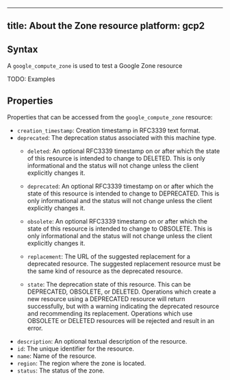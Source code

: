 
---
title: About the Zone resource
platform: gcp2
---

## Syntax
A `google_compute_zone` is used to test a Google Zone resource

TODO: Examples

## Properties
Properties that can be accessed from the `google_compute_zone` resource:
  * `creation_timestamp`: Creation timestamp in RFC3339 text format.
  * `deprecated`: The deprecation status associated with this machine type.
    * `deleted`: An optional RFC3339 timestamp on or after which the state of this
resource is intended to change to DELETED. This is only
informational and the status will not change unless the client
explicitly changes it.

    * `deprecated`: An optional RFC3339 timestamp on or after which the state of this
resource is intended to change to DEPRECATED. This is only
informational and the status will not change unless the client
explicitly changes it.

    * `obsolete`: An optional RFC3339 timestamp on or after which the state of this
resource is intended to change to OBSOLETE. This is only
informational and the status will not change unless the client
explicitly changes it.

    * `replacement`: The URL of the suggested replacement for a deprecated resource.
The suggested replacement resource must be the same kind of
resource as the deprecated resource.

    * `state`: The deprecation state of this resource. This can be DEPRECATED,
OBSOLETE, or DELETED. Operations which create a new resource
using a DEPRECATED resource will return successfully, but with a
warning indicating the deprecated resource and recommending its
replacement. Operations which use OBSOLETE or DELETED resources
will be rejected and result in an error.
  * `description`: An optional textual description of the resource.
  * `id`: The unique identifier for the resource.
  * `name`: Name of the resource.
  * `region`: The region where the zone is located.
  * `status`: The status of the zone.
